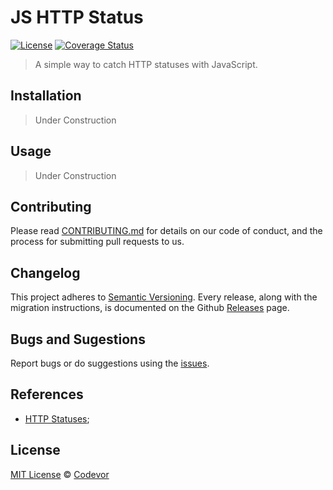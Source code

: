 # JS HTTP Status

[![License][license-badge]][license-url] [![Coverage Status](https://coveralls.io/repos/github/codevor/js-http-status/badge.svg?branch=master)](https://coveralls.io/github/codevor/js-http-status?branch=master)

> A simple way to catch HTTP statuses with JavaScript.

## Installation

> Under Construction

## Usage

> Under Construction

## Contributing

Please read [CONTRIBUTING.md](CONTRIBUTING.md) for details on our code of conduct, and the process for submitting pull requests to us.

## Changelog

This project adheres to [Semantic Versioning](https://semver.org/). Every release, along with the migration instructions, is documented on the Github [Releases](https://github.com/codevor/js-http-status/releases) page.

## Bugs and Sugestions

Report bugs or do suggestions using the [issues](https://github.com/codevor/js-http-status/issues).

## References

- [HTTP Statuses](https://httpstatuses.com/);

## License

[MIT License](LICENSE) © [Codevor](https://github.com/codevor)

[license-badge]: https://img.shields.io/github/license/codevor/js-http-status.svg
[license-url]: https://opensource.org/licenses/MIT
